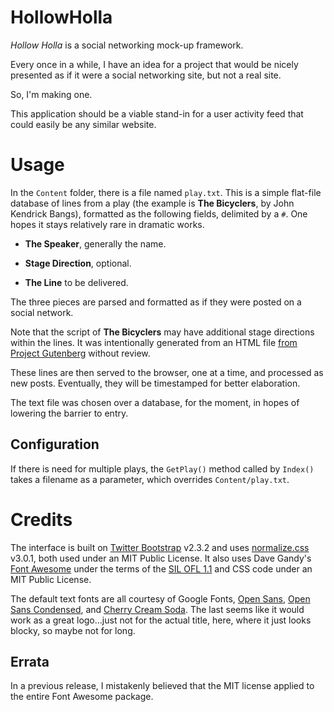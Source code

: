 HollowHolla
===========

_Hollow Holla_ is a social networking mock-up framework.

Every once in a while, I have an idea for a project that would be nicely presented as if it were a social networking site, but not a real site.

So, I'm making one.

This application should be a viable stand-in for a user activity feed that could easily be any similar website.

Usage
=====

In the `Content` folder, there is a file named `play.txt`.  This is a simple flat-file database of lines from a play (the example is **The Bicyclers**, by John Kendrick Bangs), formatted as the following fields, delimited by a `#`.  One hopes it stays relatively rare in dramatic works.

 - **The Speaker**, generally the name.

 - **Stage Direction**, optional.

 - **The Line** to be delivered.

The three pieces are parsed and formatted as if they were posted on a social network.

Note that the script of **The Bicyclers** may have additional stage directions within the lines.  It was intentionally generated from an HTML file [from Project Gutenberg](https://www.gutenberg.org/ebooks/11759) without review.

These lines are then served to the browser, one at a time, and processed as new posts.  Eventually, they will be timestamped for better elaboration.

The text file was chosen over a database, for the moment, in hopes of lowering the barrier to entry.

Configuration
-------------

If there is need for multiple plays, the `GetPlay()` method called by `Index()` takes a filename as a parameter, which overrides `Content/play.txt`.

Credits
=======

The interface is built on [Twitter Bootstrap](http://getbootstrap.com/) v2.3.2 and uses [normalize.css](http://necolas.github.com/normalize.css/3.0.1/normalize.css) v3.0.1, both used under an MIT Public License.  It also uses Dave Gandy's [Font Awesome](http://fontawesome.io) under the terms of the [SIL OFL 1.1](http://scripts.sil.org/OFL) and CSS code under an MIT Public License.

The default text fonts are all courtesy of Google Fonts, [Open Sans](https://www.google.com/fonts/specimen/Open+Sans), [Open Sans Condensed](https://www.google.com/fonts/specimen/Open+Sans+Condensed), and [Cherry Cream Soda](https://www.google.com/fonts/specimen/Cherry+Cream+Soda).  The last seems like it would work as a great logo...just not for the actual title, here, where it just looks blocky, so maybe not for long.

Errata
------

In a previous release, I mistakenly believed that the MIT license applied to the entire Font Awesome package.
